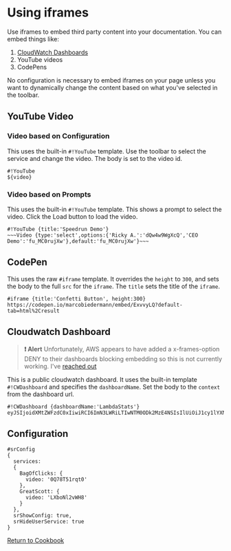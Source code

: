 # Using iframes

Use iframes to embed third party content into your documentation. You can embed things like:

1. [CloudWatch Dashboards](https://docs.aws.amazon.com/AmazonCloudWatch/latest/monitoring/cloudwatch-dashboard-sharing.html)
2. YouTube videos
3. CodePens

No configuration is necessary to embed iframes on your page unless you want to dynamically change the content based on what you've selected in the toolbar.

## YouTube Video

### Video based on Configuration
This uses the built-in `#!YouTube` template.  Use the toolbar to select the service and change the video.  The body is set to the video id.

```
#!YouTube
${video}
```

### Video based on Prompts
This uses the built-in `#!YouTube` template.  This shows a prompt to select the video.  Click the Load button to load the video.

```
#!YouTube {title:'Speedrun Demo'}
~~~Video {type:'select',options:{'Ricky A.':'dQw4w9WgXcQ','CEO Demo':'fu_MC0rujXw'},default:'fu_MC0rujXw'}~~~
```

## CodePen

This uses the raw `#iframe` template.  It overrides the `height` to `300`, and sets the body to the full `src` for the `iframe`.  The `title` sets the title of the `iframe`.

```
#iframe {title:'Confetti Button', height:300}
https://codepen.io/marcobiedermann/embed/ExvvyLQ?default-tab=html%2Cresult
```

## Cloudwatch Dashboard

> **:exclamation: Alert**
> Unfortunately, AWS appears to have added a x-frames-option DENY to their dashboards blocking embedding so this is not currently working.  I've [reached out](https://repost.aws/questions/QUoBjvddKbRze4_xjTyY-Uzw/regression-in-cloudwatch-dashboard-iframe-embed-stopped-working)

This is a public cloudwatch dashboard.  It uses the built-in template `#!CWDashboard` and specifies the `dashboardName`.  Set the body to the `context` from the dashboard url.

```
#!CWDashboard {dashboardName:'LambdaStats'}
eyJSIjoidXMtZWFzdC0xIiwiRCI6ImN3LWRiLTIwNTM0ODk2MzE4NSIsIlUiOiJ1cy1lYXN0LTFfUmt2d0hPZlV1IiwiQyI6IjdwZGVzZ2dmZ2VhczVsamwxZDVmdXBqcGFzIiwiSSI6InVzLWVhc3QtMTphYTgzYmZlMy1jODdlLTQyMDItYjZjZS1lZjZkMTIwZDIyOTciLCJPIjoiYXJuOmF3czppYW06OjIwNTM0ODk2MzE4NTpyb2xlL3NlcnZpY2Utcm9sZS9DV0RCU2hhcmluZy1QdWJsaWNSZWFkT25seUFjY2Vzcy1ZUVVVN09CRCIsIk0iOiJQdWJsaWMifQ%3D%3D
```

## Configuration
```
#srConfig
{
  services:
  {
    BagOfClicks: {
      video: '0Q78T51rqt0'
    },
    GreatScott: {
      video: 'LXboNl2vWH8'
    }
  },
  srShowConfig: true,
  srHideUserService: true
}

```

[Return to Cookbook](https://github.com/No-Backspace-Crew/Speedrun/wiki/Cookbook)
